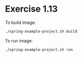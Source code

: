 # Exercise 1.13

To build image:

```bash
./spring-example-project.sh build
```

To run image:

```bash
./spring-example-project.sh run
```
